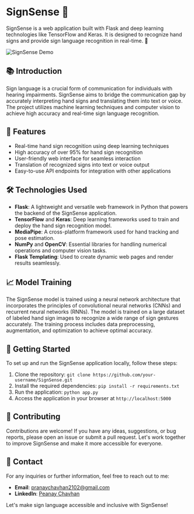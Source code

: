 <!-- SignSense README File -->

# SignSense 🤟

SignSense is a web application built with Flask and deep learning technologies like TensorFlow and Keras. It is designed to recognize hand signs and provide sign language recognition in real-time. 🚀

![SignSense Demo](demo.gif)

## 📚 Introduction

Sign language is a crucial form of communication for individuals with hearing impairments. SignSense aims to bridge the communication gap by accurately interpreting hand signs and translating them into text or voice. The project utilizes machine learning techniques and computer vision to achieve high accuracy and real-time sign language recognition.

## 🌟 Features

- Real-time hand sign recognition using deep learning techniques
- High accuracy of over 95% for hand sign recognition
- User-friendly web interface for seamless interaction
- Translation of recognized signs into text or voice output
- Easy-to-use API endpoints for integration with other applications

## 🛠️ Technologies Used

- **Flask**: A lightweight and versatile web framework in Python that powers the backend of the SignSense application.
- **TensorFlow** and **Keras**: Deep learning frameworks used to train and deploy the hand sign recognition model.
- **MediaPipe**: A cross-platform framework used for hand tracking and pose estimation.
- **NumPy** and **OpenCV**: Essential libraries for handling numerical operations and computer vision tasks.
- **Flask Templating**: Used to create dynamic web pages and render results seamlessly.

## 📈 Model Training

The SignSense model is trained using a neural network architecture that incorporates the principles of convolutional neural networks (CNNs) and recurrent neural networks (RNNs). The model is trained on a large dataset of labeled hand sign images to recognize a wide range of sign gestures accurately. The training process includes data preprocessing, augmentation, and optimization to achieve optimal accuracy.

## 🚀 Getting Started

To set up and run the SignSense application locally, follow these steps:

1. Clone the repository: `git clone https://github.com/your-username/SignSense.git`
2. Install the required dependencies: `pip install -r requirements.txt`
3. Run the application: `python app.py`
4. Access the application in your browser at `http://localhost:5000`

## 🤝 Contributing

Contributions are welcome! If you have any ideas, suggestions, or bug reports, please open an issue or submit a pull request. Let's work together to improve SignSense and make it more accessible for everyone.



## 📧 Contact

For any inquiries or further information, feel free to reach out to me:

- **Email**: pranaychavhan2102@gmail.com
- **LinkedIn**: [Peanay Chavhan](https://www.linkedin.com/in/pranay_chavhan)

Let's make sign language accessible and inclusive with SignSense!
